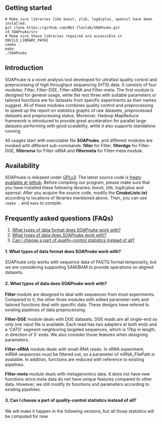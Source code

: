 ## Getting started

	# Make sure libraries like boost, zlib, log4cplus, openssl have been installed.
	git clone https://github.com/BGI-flexlab/SOAPnuke.git
	cd SOAPnuke/src
	# Make sure those libraries required are accessible in ENV{LD_LIBRARY_PATH}
	cmake .
	make
	./SOAPnuke
	
## Introduction

SOAPnuke is a novel analysis tool developed for ultrafast quality control and preprocessing of high throughput sequencing (HTS) data. It consists of four modules: Filter, Filter-DGE, Filter-sRNA and Filter-meta. The first module is designed for general usage, while the rest three with suitable parameters or tailored functions are for datasets from specific experiments as their names suggest. All of these modules combines quality control and preprocessing to speed up the report on statistics graphs of raw datasets, preprocessed datasets and preprocessing status. Moreover, Hadoop MapReduce framework is introduced to provide great acceleration for parallel large datasets performing with good scalability, while it also supports standalone running.

All usages start with executable file **SOAPnuke**, and different modules are invoked with different sub-commands: **filter** for Filter,
**filterdge** for Filter-DGE, **filtersrna** for Filter-sRNA and **filtermeta** for Filter-meta module.

## Availability

SOAPnuke is released under [GPLv3][1]. The latest source code is [freely
available at github][2]. Before compiling our program, please make sure that you have installed these following libraries: boost, zlib, log4cplus and openssl. After you acquire the source code, modify the **CmakeLists.txt** according to locations of libraries mentioned above. Then, you can use `cmake .` and `make` to compile.

## Frequently asked questions (FAQs)

1. [What types of data format does SOAPnuke work with?](#dataf)
2. [What types of data does SOAPnuke work with?](#data)
3. [Can I choose a part of quality-control statistics instead of all?](#qcn)

#### <a name="dataf"></a>1. What types of data format does SOAPnuke work with?

SOAPnuke only works with sequence data of FASTQ format temporarily, but we are considering supporting SAM/BAM to provide operations on aligned datasets.

#### <a name="data"></a>2. What types of data does SOAPnuke work with?

**Filter** module are designed to deal with sequences from most experiments. Compared to it, the other three modules with edited parameter-sets and tailored functions deal with specific data. These designs have refered to existing pipelines of data preprocessing.

**Filter-DGE** module deals with DGE datasets. DGE reads are all single-end so only one input file is available. Each read has two adapters at both ends and a ‘CATG’ segment neighboring targeted sequences, which is 17bp in length, in direction of 5’ ends. We also consider those features when designing parameters.

**Filter-sRNA** module deals with small-RNA reads. In sRNA experiment, mRNA sequences must be filtered out, so a parameter of mRNA_FilePath is available. In addition, functions are reduced with reference to existing pipelines.

**Filter-meta** module deals with metagenomics data. It does not have new functions since meta data do not have unique features compared to other data. However, we still modify its functions and parameters according to existing pipelines.
 
#### <a name="qcn"></a>3. Can I choose a part of quality-control statistics instead of all?

We will make it happen in the following versions, but all those statistics will be computed for now.
 




[1]: http://en.wikipedia.org/wiki/GNU_General_Public_License
[2]: https://github.com/BGI-flexlab/SOAPnuke
